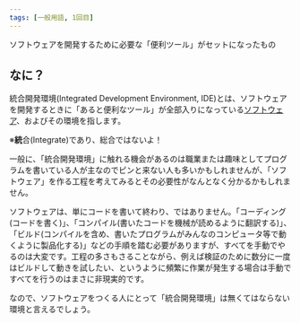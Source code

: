 ```yaml
---
tags: [一般用語, 1回目]
---
```


ソフトウェアを開発するために必要な「便利ツール」がセットになったもの

## なに？

統合開発環境(Integrated Development Environment, IDE)とは、ソフトウェアを開発するときに「あると便利なツール」が全部入りになっている[ソフトウェア](/docs/索引/さ行/ソフトウェア)、およびその環境を指します。

※**統**合(Integrate)であり、総合ではないよ！

一般に、「統合開発環境」に触れる機会があるのは職業または趣味としてプログラムを書いている人が主なのでピンと来ない人も多いかもしれませんが、「ソフトウェア」を作る工程を考えてみるとその必要性がなんとなく分かるかもしれません。

ソフトウェアは、単にコードを書いて終わり、ではありません。「コーディング(コードを書く)」、「コンパイル(書いたコードを機械が読めるように翻訳する)」、「ビルド(コンパイルを含め、書いたプログラムがみんなのコンピュータ等で動くように製品化する)」などの手順を踏む必要がありますが、すべてを手動でやるのは大変です。工程の多さもさることながら、例えば検証のために数分に一度はビルドして動きを試したい、というように頻繁に作業が発生する場合は手動ですべてを行うのはまさに非現実的です。

なので、ソフトウェアをつくる人にとって「統合開発環境」は無くてはならない環境と言えるでしょう。
